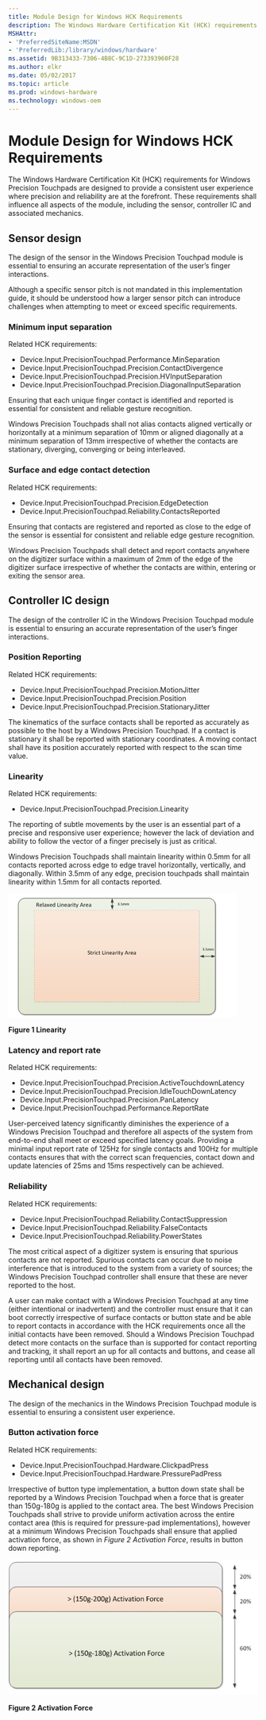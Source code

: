 ```yaml
---
title: Module Design for Windows HCK Requirements
description: The Windows Hardware Certification Kit (HCK) requirements for Windows Precision Touchpads are designed to provide a consistent user experience where precision and reliability are at the forefront.
MSHAttr:
- 'PreferredSiteName:MSDN'
- 'PreferredLib:/library/windows/hardware'
ms.assetid: 9B313433-7306-4B8C-9C1D-273393960F28
ms.author: elkr
ms.date: 05/02/2017
ms.topic: article
ms.prod: windows-hardware
ms.technology: windows-oem
---
```


#  Module Design for Windows HCK Requirements


The Windows Hardware Certification Kit (HCK) requirements for Windows Precision Touchpads are designed to provide a consistent user experience where precision and reliability are at the forefront. These requirements shall influence all aspects of the module, including the sensor, controller IC and associated mechanics.

## <a href="" id="sensor-design-"></a>Sensor design


The design of the sensor in the Windows Precision Touchpad module is essential to ensuring an accurate representation of the user’s finger interactions.

Although a specific sensor pitch is not mandated in this implementation guide, it should be understood how a larger sensor pitch can introduce challenges when attempting to meet or exceed specific requirements.

### Minimum input separation

Related HCK requirements:

-   Device.Input.PrecisionTouchpad.Performance.MinSeparation
-   Device.Input.PrecisionTouchpad.Precision.ContactDivergence
-   Device.Input.PrecisionTouchpad.Precision.HVInputSeparation
-   Device.Input.PrecisionTouchpad.Precision.DiagonalInputSeparation

Ensuring that each unique finger contact is identified and reported is essential for consistent and reliable gesture recognition.

Windows Precision Touchpads shall not alias contacts aligned vertically or horizontally at a minimum separation of 10mm or aligned diagonally at a minimum separation of 13mm irrespective of whether the contacts are stationary, diverging, converging or being interleaved.

### Surface and edge contact detection

Related HCK requirements:

-   Device.Input.PrecisionTouchpad.Precision.EdgeDetection
-   Device.Input.PrecisionTouchpad.Reliability.ContactsReported

Ensuring that contacts are registered and reported as close to the edge of the sensor is essential for consistent and reliable edge gesture recognition.

Windows Precision Touchpads shall detect and report contacts anywhere on the digitizer surface within a maximum of 2mm of the edge of the digitizer surface irrespective of whether the contacts are within, entering or exiting the sensor area.

## <a href="" id="controller-ic-design-"></a>Controller IC design


The design of the controller IC in the Windows Precision Touchpad module is essential to ensuring an accurate representation of the user’s finger interactions.

### Position Reporting

Related HCK requirements:

-   Device.Input.PrecisionTouchpad.Precision.MotionJitter
-   Device.Input.PrecisionTouchpad.Precision.Position
-   Device.Input.PrecisionTouchpad.Precision.StationaryJitter

The kinematics of the surface contacts shall be reported as accurately as possible to the host by a Windows Precision Touchpad. If a contact is stationary it shall be reported with stationary coordinates. A moving contact shall have its position accurately reported with respect to the scan time value.

### Linearity

Related HCK requirements:

-   Device.Input.PrecisionTouchpad.Precision.Linearity

The reporting of subtle movements by the user is an essential part of a precise and responsive user experience; however the lack of deviation and ability to follow the vector of a finger precisely is just as critical.

Windows Precision Touchpads shall maintain linearity within 0.5mm for all contacts reported across edge to edge travel horizontally, vertically, and diagonally. Within 3.5mm of any edge, precision touchpads shall maintain linearity within 1.5mm for all contacts reported.

![linearity](../images/implementationfig14linearity.jpg)

**Figure 1 Linearity**

### Latency and report rate

Related HCK requirements:

-   Device.Input.PrecisionTouchpad.Precision.ActiveTouchdownLatency
-   Device.Input.PrecisionTouchpad.Precision.IdleTouchDownLatency
-   Device.Input.PrecisionTouchpad.Precision.PanLatency
-   Device.Input.PrecisionTouchpad.Performance.ReportRate

User-perceived latency significantly diminishes the experience of a Windows Precision Touchpad and therefore all aspects of the system from end-to-end shall meet or exceed specified latency goals. Providing a minimal input report rate of 125Hz for single contacts and 100Hz for multiple contacts ensures that with the correct scan frequencies, contact down and update latencies of 25ms and 15ms respectively can be achieved.

### Reliability

Related HCK requirements:

-   Device.Input.PrecisionTouchpad.Reliability.ContactSuppression
-   Device.Input.PrecisionTouchpad.Reliability.FalseContacts
-   Device.Input.PrecisionTouchpad.Reliability.PowerStates

The most critical aspect of a digitizer system is ensuring that spurious contacts are not reported. Spurious contacts can occur due to noise interference that is introduced to the system from a variety of sources; the Windows Precision Touchpad controller shall ensure that these are never reported to the host.

A user can make contact with a Windows Precision Touchpad at any time (either intentional or inadvertent) and the controller must ensure that it can boot correctly irrespective of surface contacts or button state and be able to report contacts in accordance with the HCK requirements once all the initial contacts have been removed. Should a Windows Precision Touchpad detect more contacts on the surface than is supported for contact reporting and tracking, it shall report an up for all contacts and buttons, and cease all reporting until all contacts have been removed.

## <a href="" id="mechanical-design-"></a>Mechanical design


The design of the mechanics in the Windows Precision Touchpad module is essential to ensuring a consistent user experience.

### Button activation force

Related HCK requirements:

-   Device.Input.PrecisionTouchpad.Hardware.ClickpadPress
-   Device.Input.PrecisionTouchpad.Hardware.PressurePadPress

Irrespective of button type implementation, a button down state shall be reported by a Windows Precision Touchpad when a force that is greater than 150g-180g is applied to the contact area. The best Windows Precision Touchpads shall strive to provide uniform activation across the entire contact area (this is required for pressure-pad implementations), however at a minimum Windows Precision Touchpads shall ensure that applied activation force, as shown in *Figure 2 Activation Force*, results in button down reporting.

![activation force](../images/implementationfig15activationforce.jpg)

**Figure 2 Activation Force**

 

 







